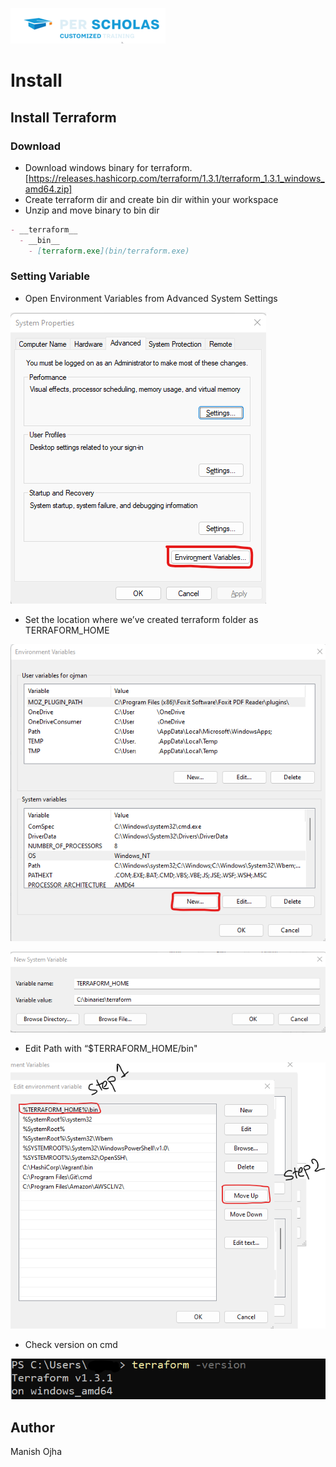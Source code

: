 [![Per Scholas](../per_scholas.png)](https://www.perscholas.org) 

# Install

## Install Terraform

### Download
 
- Download windows binary for terraform. [https://releases.hashicorp.com/terraform/1.3.1/terraform_1.3.1_windows_amd64.zip]
- Create terraform dir and create bin dir within your workspace
- Unzip and move binary to bin dir

```markdown
- __terraform__
  - __bin__
    - [terraform.exe](bin/terraform.exe)
```

### Setting Variable

- Open Environment Variables from Advanced System Settings

![env_var](images/env_var.png)

- Set the location where we’ve created terraform folder as TERRAFORM_HOME


![env_var_new](images/env_var_new.png)

![set_home](images/set_home.png)

- Edit Path with “$TERRAFORM_HOME/bin"

![env_var_new](images/edit_path_move.png)

- Check version on cmd

![check_version](images/check_version.png)

## Author
Manish Ojha